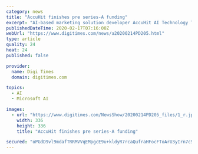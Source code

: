 ```yaml
---
category: news
title: "AccuHit finishes pre series-A funding"
excerpt: "AI-based marketing solution developer AccuHit AI Technology Taiwan has raised NT$70 ... AccuHit will cooperate with Microsoft Taiwan to promote AccuNix, its MarTech platform using Microsoft's Azure cloud computing and machine learning technologies. AccuHit adopts a double-barreled strategy for marketing its products and services: subscription ..."
publishedDateTime: 2020-02-17T07:16:00Z
webUrl: "https://www.digitimes.com/news/a20200214PD205.html"
type: article
quality: 24
heat: 24
published: false

provider:
  name: Digi Times
  domain: digitimes.com

topics:
  - AI
  - Microsoft AI

images:
  - url: "https://www.digitimes.com/NewsShow/20200214PD205_files/1_r.jpg"
    width: 336
    height: 336
    title: "AccuHit finishes pre series-A funding"

secured: "oPGdD9vl9mdafTRRMVVqEMpgcE9u+kldyR7rcaQufraHFocFToArU3yIrn7cSvQsrhnoIPopR1Uw1fyhdIUBbdAOge/k5+ETvvkC0BvM/niuq3jcvMXy/WOwhrHYDrQqYDd6vIS4Q7ZJfkkaizcSuhFyaAyl9DpomNWObZLFzJKPV6gY6uIbUdPaOc7n0R3NuIgyIR6RIvpehCIJRdmOMl8IQalpxUxpFwpQa79J7q2/4HXJxTpzPXw2p+oQkuPNwAljIrwlHKj+5ZOqU24cDHHsja4vIAAmujfkQRIcqvGrXg+elw5jtg6aUwjo+x7g6S2/lUtSBHThSMv4lh+ND0c91qF+NOTWSE5xZk50H4eLSXox/Uwm15cG26E7Ie3LaWX+wOC5si0dxP+Wd5F8n6K5RakPwQC+XuVMia8mKxQJkOUD2JTvh7tWEanjcBfmk2hCy2aIp2AKqhuOh0nuMWuA2YC6cQiKuimuR87nLnE=;yMSeVkJCBHxmTnnSnZj3DQ=="
---
```



